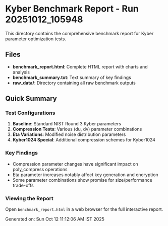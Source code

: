 # Kyber Benchmark Report - Run 20251012_105948

This directory contains the comprehensive benchmark report for Kyber parameter optimization tests.

## Files

- **benchmark_report.html**: Complete HTML report with charts and analysis
- **benchmark_summary.txt**: Text summary of key findings
- **raw_data/**: Directory containing all raw benchmark outputs

## Quick Summary

### Test Configurations
1. **Baseline**: Standard NIST Round 3 Kyber parameters
2. **Compression Tests**: Various (du, dv) parameter combinations
3. **Eta Variations**: Modified noise distribution parameters
4. **Kyber1024 Special**: Additional compression schemes for Kyber1024

### Key Findings
- Compression parameter changes have significant impact on poly_compress operations
- Eta parameter increases notably affect key generation and encryption
- Some parameter combinations show promise for size/performance trade-offs

### Viewing the Report
Open `benchmark_report.html` in a web browser for the full interactive report.

Generated on: Sun Oct 12 11:12:06 AM IST 2025
